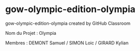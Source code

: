 # gow-olympic-edition-olympia
gow-olympic-edition-olympia created by GitHub Classroom

Nom du Projet : Olympia

Membres : DEMONT Samuel / SIMON Loic / GIRARD Kylian
